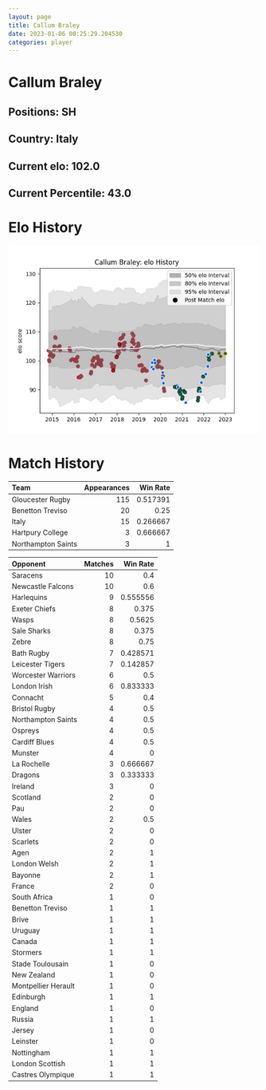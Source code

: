 ```yaml
---  
layout: page  
title: Callum Braley  
date: 2023-01-06 00:25:29.204530  
categories: player  
---
```

# Callum Braley

## Positions: SH

## Country: Italy

## Current elo: 102.0

## Current Percentile: 43.0

# Elo History


![elo history](history_CallumBraley.png)
# Match History


| Team               |   Appearances |   Win Rate |
|:-------------------|--------------:|-----------:|
| Gloucester Rugby   |           115 |   0.517391 |
| Benetton Treviso   |            20 |   0.25     |
| Italy              |            15 |   0.266667 |
| Hartpury College   |             3 |   0.666667 |
| Northampton Saints |             3 |   1        |

| Opponent            |   Matches |   Win Rate |
|:--------------------|----------:|-----------:|
| Saracens            |        10 |   0.4      |
| Newcastle Falcons   |        10 |   0.6      |
| Harlequins          |         9 |   0.555556 |
| Exeter Chiefs       |         8 |   0.375    |
| Wasps               |         8 |   0.5625   |
| Sale Sharks         |         8 |   0.375    |
| Zebre               |         8 |   0.75     |
| Bath Rugby          |         7 |   0.428571 |
| Leicester Tigers    |         7 |   0.142857 |
| Worcester Warriors  |         6 |   0.5      |
| London Irish        |         6 |   0.833333 |
| Connacht            |         5 |   0.4      |
| Bristol Rugby       |         4 |   0.5      |
| Northampton Saints  |         4 |   0.5      |
| Ospreys             |         4 |   0.5      |
| Cardiff Blues       |         4 |   0.5      |
| Munster             |         4 |   0        |
| La Rochelle         |         3 |   0.666667 |
| Dragons             |         3 |   0.333333 |
| Ireland             |         3 |   0        |
| Scotland            |         2 |   0        |
| Pau                 |         2 |   0        |
| Wales               |         2 |   0.5      |
| Ulster              |         2 |   0        |
| Scarlets            |         2 |   0        |
| Agen                |         2 |   1        |
| London Welsh        |         2 |   1        |
| Bayonne             |         2 |   1        |
| France              |         2 |   0        |
| South Africa        |         1 |   0        |
| Benetton Treviso    |         1 |   1        |
| Brive               |         1 |   1        |
| Uruguay             |         1 |   1        |
| Canada              |         1 |   1        |
| Stormers            |         1 |   1        |
| Stade Toulousain    |         1 |   0        |
| New Zealand         |         1 |   0        |
| Montpellier Herault |         1 |   0        |
| Edinburgh           |         1 |   1        |
| England             |         1 |   0        |
| Russia              |         1 |   1        |
| Jersey              |         1 |   0        |
| Leinster            |         1 |   0        |
| Nottingham          |         1 |   1        |
| London Scottish     |         1 |   1        |
| Castres Olympique   |         1 |   1        |